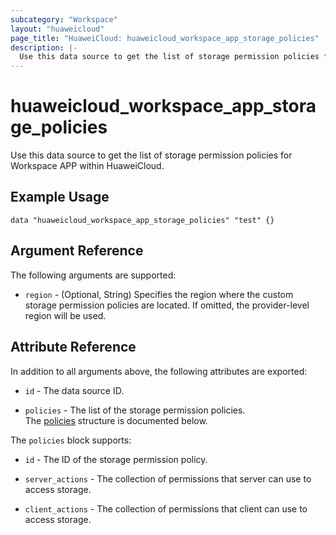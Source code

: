 ```yaml
---
subcategory: "Workspace"
layout: "huaweicloud"
page_title: "HuaweiCloud: huaweicloud_workspace_app_storage_policies"
description: |-
  Use this data source to get the list of storage permission policies for Workspace APP within HuaweiCloud.
---
```


# huaweicloud_workspace_app_storage_policies

Use this data source to get the list of storage permission policies for Workspace APP within HuaweiCloud.

## Example Usage

```hcl
data "huaweicloud_workspace_app_storage_policies" "test" {}
```

## Argument Reference

The following arguments are supported:

* `region` - (Optional, String) Specifies the region where the custom storage permission policies are located.
  If omitted, the provider-level region will be used.

## Attribute Reference

In addition to all arguments above, the following attributes are exported:

* `id` - The data source ID.

* `policies` - The list of the storage permission policies.  
  The [policies](#workspace_app_storage_policies) structure is documented below.

<a name="workspace_app_storage_policies"></a>
The `policies` block supports:

* `id` - The ID of the storage permission policy.

* `server_actions` - The collection of permissions that server can use to access storage.

* `client_actions` - The collection of permissions that client can use to access storage.
